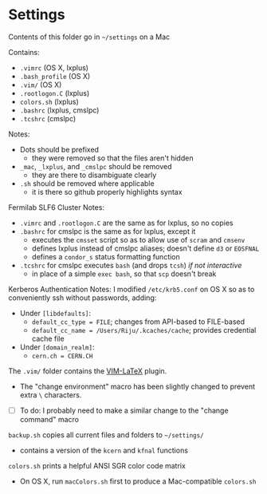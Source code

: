 # Settings

Contents of this folder go in `~/settings` on a Mac

Contains:
  * `.vimrc` (OS X, lxplus)
  * `.bash_profile` (OS X)
  * `.vim/` (OS X)
  * `.rootlogon.C` (lxplus)
  * `colors.sh` (lxplus)
  * `.bashrc` (lxplus, cmslpc)
  * `.tcshrc` (cmslpc)

Notes:
  * Dots should be prefixed
    * they were removed so that the files aren't hidden
  * `_mac`, `_lxplus`, and `_cmslpc` should be removed
    * they are there to disambiguate clearly
  * `.sh` should be removed where applicable
    * it is there so github properly highlights syntax

Fermilab SLF6 Cluster Notes:
  * `.vimrc` and `.rootlogon.C` are the same as for lxplus, so no copies
  * `.bashrc` for cmslpc is the same as for lxplus, except it
    * executes the `cmsset` script so as to allow use of `scram` and `cmsenv`
    * defines lxplus instead of cmslpc aliases; doesn't define `d3` or `EOSFNAL`
    * defines a `condor_s` status formatting function
  * `.tcshrc` for cmslpc executes `bash` (and drops `tcsh`) *if not interactive*
    * in place of a simple `exec bash`, so that `scp` doesn't break

Kerberos Authentication Notes:
I modified `/etc/krb5.conf` on OS X so as to conveniently ssh without passwords, adding:
  * Under `[libdefaults]`:
    * `default_cc_type = FILE`; changes from API-based to FILE-based
    * `default_cc_name = /Users/Riju/.kcaches/cache`; provides credential cache file
  * Under `[domain_realm]`:
    * `cern.ch = CERN.CH`

The `.vim/` folder contains the [VIM-LaTeX](http://vim-latex.sourceforge.net/) plugin.
  * The "change environment" macro has been slightly changed to prevent extra `\` characters.
  * [ ] To do: I probably need to make a similar change to the "change command" macro

`backup.sh` copies all current files and folders to `~/settings/`
  * contains a version of the `kcern` and `kfnal` functions

`colors.sh` prints a helpful ANSI SGR color code matrix
  * On OS X, run `macColors.sh` first to produce a Mac-compatible `colors.sh`

